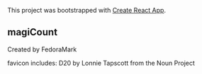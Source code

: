 This project was bootstrapped with [Create React App](https://github.com/facebook/create-react-app).

## magiCount

Created by FedoraMark

favicon includes: D20 by Lonnie Tapscott from the Noun Project
